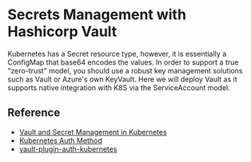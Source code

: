 # Secrets Management with Hashicorp Vault #

Kubernetes has a Secret resource type, however, it is essentially a ConfigMap that base64 encodes the values.  In order to support a true "zero-trust" model, you should use a robust key management solutions such as Vault or Azure's own KeyVault.  Here we will deploy Vault as it supports native integration with K8S via the ServiceAccount model.

## Reference ##

- [Vault and Secret Management in Kubernetes](https://www.youtube.com/watch?v=FhUJYwM_xy0)
- [Kubernetes Auth Method](https://www.vaultproject.io/docs/auth/kubernetes.html)
- [vault-plugin-auth-kubernetes](https://github.com/hashicorp/vault-plugin-auth-kubernetes)